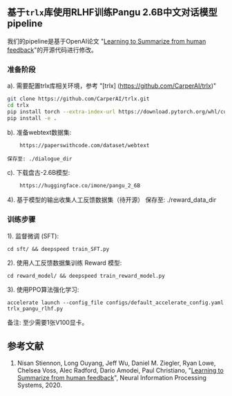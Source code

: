 ## 基于`trlx`库使用RLHF训练Pangu 2.6B中文对话模型pipeline

我们的pipeline是基于OpenAI论文 "[Learning to Summarize from human feedback](https://arxiv.org/abs/2009.01325)"的开源代码进行修改。


### 准备阶段

a).  需要配置trlx库相关环境，参考 "[trlx] (https://github.com/CarperAI/trlx)"

```bash
git clone https://github.com/CarperAI/trlx.git
cd trlx
pip install torch --extra-index-url https://download.pytorch.org/whl/cu116 # for cuda
pip install -e .
```

b).  准备webtext数据集: 

```bash
    https://paperswithcode.com/dataset/webtext
```
    保存至: ./dialogue_dir

c).  下载盘古-2.6B模型: 

```bash
    https://huggingface.co/imone/pangu_2_6B
```

4).  基于模型的输出收集人工反馈数据集（待开源）
    保存至: ./reward_data_dir


### 训练步骤

1). 监督微调 (SFT):

    cd sft/ && deepspeed train_SFT.py

2). 使用人工反馈数据集训练 Reward 模型:

    cd reward_model/ && deepspeed train_reward_model.py

3). 使用PPO算法强化学习:

    accelerate launch --config_file configs/default_accelerate_config.yaml trlx_pangu_rlhf.py

   备注: 至少需要1张V100显卡。

## 参考文献

1. Nisan Stiennon, Long Ouyang, Jeff Wu, Daniel M. Ziegler, Ryan Lowe, Chelsea Voss, Alec Radford, Dario Amodei, Paul Christiano, "[Learning to Summarize from human feedback](https://arxiv.org/abs/2009.01325)", Neural Information Processing Systems, 2020.
